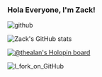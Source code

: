 ### Hola Everyone, I'm Zack!
![github](https://user-images.githubusercontent.com/105835098/194464287-52e46340-f2ca-4d9b-ba74-7144946a962b.gif)


![Zack's GitHub stats](https://github-readme-stats.vercel.app/api?username=Zack-DX&show_icons=true&theme=dark)


[![@thealan's Holopin board](https://holopin.me/thealan)](https://holopin.io/@thealan)

![I_fork_on_GitHub](https://user-images.githubusercontent.com/105835098/197954944-e9f6c563-65db-477f-ad55-939949e5d71b.png)

